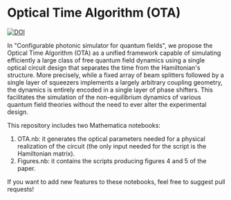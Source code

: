 # Optical Time Algorithm (OTA)

[![DOI](https://zenodo.org/badge/DOI/10.5281/zenodo.15782831.svg)](https://doi.org/10.5281/zenodo.15782831)

In "Configurable photonic simulator for quantum fields", we propose the Optical Time Algorithm (OTA) as a unified framework capable of simulating efficiently a large class of free quantum field dynamics using a single optical circuit design that separates the time from the Hamiltonian's structure.
More precisely, while a fixed array of beam splitters followed by a single layer of squeezers implements a largely arbitrary coupling geometry, the dynamics is entirely encoded in a single layer of phase shifters. This facilitates the simulation of the non-equilibrium dynamics of various quantum field theories without the need to ever alter the experimental design. 

This repository includes two Mathematica notebooks:
1. OTA.nb: it generates the optical parameters needed for a physical realization of the circuit (the only input needed for the script is the Hamiltonian matrix).
2. Figures.nb: it contains the scripts producing figures 4 and 5 of the paper. 

If you want to add new features to these notebooks, feel free to suggest pull requests!
